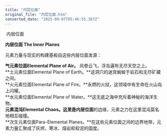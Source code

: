 ```yaml
---
title: "内层位面"
original_file: "内层位面.htm"
converted_date: "2025-09-07T05:46:55.387Z"
---
```


﻿ 内层位面   

****内层位面 The Inner Planes****

元素力量与现实的构建基板自这些内层位面发源：

**气元素位面Elemental Plane of Air。** 风卷云飞，浮岛遍布无尽天空之上。  
**土元素位面Elemental Plane of Earth。**这洞穴的迷宫蜿蜒于岩石和无尽矿藏之间。  
**火元素位面Elemental Plane of Fire。**永燃的火狱，这领域中有生命在火山岛上闪耀。  
**水元素位面Elemental Plane of Water。**这无底之海中充斥着神秘的海洋生物。  
**元素混沌Elemental Chaos。**这里是**内层位面**的边缘，元素之力在这里混沌莫名地相互碰撞。  
**次生元素位面Para-Elemental Planes。**在这些元素位面之间的边界地带，元素力量汇聚成了灰烬、寒冰、熔岩和软泥的国度。